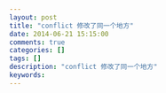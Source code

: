 ```yaml
---
layout: post
title: "conflict 修改了同一个地方"
date: 2014-06-21 15:15:00 
comments: true
categories: []
tags: []
description: "conflict 修改了同一个地方"
keywords: 
---
```





